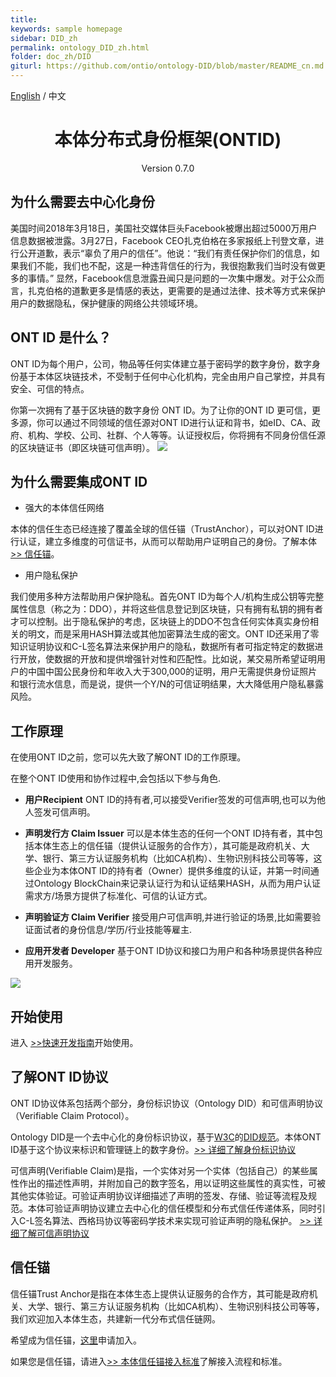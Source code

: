 ```yaml
---
title:
keywords: sample homepage
sidebar: DID_zh
permalink: ontology_DID_zh.html
folder: doc_zh/DID
giturl: https://github.com/ontio/ontology-DID/blob/master/README_cn.md
---
```


[English](./ontology_DID_en.html) / 中文


<h1 align="center">本体分布式身份框架(ONTID)  </h1>
<p align="center" class="version">Version 0.7.0 </p>

## 为什么需要去中心化身份

美国时间2018年3月18日，美国社交媒体巨头Facebook被爆出超过5000万用户信息数据被泄露。3月27日，Facebook CEO扎克伯格在多家报纸上刊登文章，进行公开道歉，表示“辜负了用户的信任”。他说：“我们有责任保护你们的信息，如果我们不能，我们也不配，这是一种违背信任的行为，我很抱歉我们当时没有做更多的事情。” 
显然，Facebook信息泄露丑闻只是问题的一次集中爆发。对于公众而言，扎克伯格的道歉更多是情感的表达，更需要的是通过法律、技术等方式来保护用户的数据隐私，保护健康的网络公共领域环境。

## ONT ID 是什么？

ONT ID为每个用户，公司，物品等任何实体建立基于密码学的数字身份，数字身份基于本体区块链技术，不受制于任何中心化机构，完全由用户自己掌控，并具有安全、可信的特点。

你第一次拥有了基于区块链的数字身份 ONT ID。为了让你的ONT ID 更可信，更多源，你可以通过不同领域的信任源对ONT ID进行认证和背书，如eID、CA、政府、机构、学校、公司、社群、个人等等。认证授权后，你将拥有不同身份信任源的区块链证书（即区块链可信声明）。
![](https://github.com/ontio/ontology-DID/raw/master/images/ontid.jpg)


## 为什么需要集成ONT ID

* 强大的本体信任网络

本体的信任生态已经连接了覆盖全球的信任锚（TrustAnchor），可以对ONT ID进行认证，建立多维度的可信证书，从而可以帮助用户证明自己的身份。了解本体[>> 信任锚](https://info.ont.io/trust-anchor/en)。

* 用户隐私保护

我们使用多种方法帮助用户保护隐私。首先ONT ID为每个人/机构生成公钥等完整属性信息（称之为：DDO），并将这些信息登记到区块链，只有拥有私钥的拥有者才可以控制。出于隐私保护的考虑，区块链上的DDO不包含任何实体真实身份相关的明文，而是采用HASH算法或其他加密算法生成的密文。ONT ID还采用了零知识证明协议和C-L签名算法来保护用户的隐私，数据所有者可指定特定的数据进行开放，使数据的开放和提供增强针对性和匹配性。比如说，某交易所希望证明用户的中国中国公民身份和年收入大于300,000的证明，用户无需提供身份证照片和银行流水信息，而是说，提供一个Y/N的可信证明结果，大大降低用户隐私暴露风险。


## 工作原理

在使用ONT ID之前，您可以先大致了解ONT ID的工作原理。

在整个ONT ID使用和协作过程中,会包括以下参与角色.

* **用户Recipient** ONT ID的持有者,可以接受Verifier签发的可信声明,也可以为他人签发可信声明。 

* **声明发行方 Claim Issuer** 可以是本体生态的任何一个ONT ID持有者，其中包括本体生态上的信任锚（提供认证服务的合作方），其可能是政府机关、大学、银行、第三方认证服务机构（比如CA机构）、生物识别科技公司等等，这些企业为本体ONT ID的持有者（Owner）提供多维度的认证，并第一时间通过Ontology BlockChain来记录认证行为和认证结果HASH，从而为用户认证需求方/场景方提供了标准化、可信的认证方式。

* **声明验证方 Claim Verifier** 接受用户可信声明,并进行验证的场景,比如需要验证面试者的身份信息/学历/行业技能等雇主.

* **应用开发者 Developer** 基于ONT ID协议和接口为用户和各种场景提供各种应用开发服务。

![](https://github.com/ontio/ontology-DID/raw/master/images/claim_workflow_cn.png)

## 开始使用

进入 [>>快速开发指南](https://github.com/ontio/ontology-DID/blob/master/docs/cn/get_started_cn.html)开始使用。

## 了解ONT ID协议

ONT ID协议体系包括两个部分，身份标识协议（Ontology DID）和可信声明协议（Verifiable Claim Protocol）。

Ontology DID是一个去中心化的身份标识协议，基于[W3C](https://www.w3.org/2017/vc/WG/)的[DID规范](https://w3c-ccg.github.io/did-spec/)。本体ONT ID基于这个协议来标识和管理链上的数字身份。[>> 详细了解身份标识协议](./docs/cn/ONTID_protocol_spec_cn.md)

可信声明(Verifiable Claim)是指，一个实体对另一个实体（包括自己）的某些属性作出的描述性声明，并附加自己的数字签名，用以证明这些属性的真实性，可被其他实体验证。可验证声明协议详细描述了声明的签发、存储、验证等流程及规范。本体可验证声明协议建立去中心化的信任模型和分布式信任传递体系，同时引入C-L签名算法、西格玛协议等密码学技术来实现可验证声明的隐私保护。
[>> 详细了解可信声明协议](./docs/cn/claim_spec_cn.md)

## 信任锚

信任锚Trust Anchor是指在本体生态上提供认证服务的合作方，其可能是政府机关、大学、银行、第三方认证服务机构（比如CA机构）、生物识别科技公司等等，我们欢迎加入本体生态，共建新一代分布式信任链网。

希望成为信任锚，[这里](https://info.ont.io/cooperation/zh)申请加入。

如果您是信任锚，请进入[>> 本体信任锚接入标准](./verification_provider_specification_zh.html)了解接入流程和标准。
